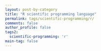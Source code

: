 ```yaml
---
layout: post-by-category
title: "R scientific programming language"
permalink: tags/scientific-programming/r/
comments: false
author_profile: false
tags2:
  scientific-programming: 'r'
main-tag: false
---
```

